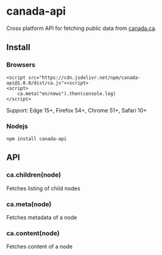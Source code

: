 # canada-api

Cross platform API for fetching public data from [canada.ca](https://www.canada.ca).

## Install

### Browsers

    <script src="https://cdn.jsdelivr.net/npm/canada-api@1.0.0/dist/ca.js"><script>
    <script>
        ca.meta("en/news").then(console.log)
    </script>

Support: Edge 15+, Firefox 54+, Chrome 51+, Safari 10+

### Nodejs

    npm install canada-api

## API

### ca.children(node)

Fetches listing of child nodes

### ca.meta(node)

Fetches metadata of a node

### ca.content(node)

Fetches content of a node

